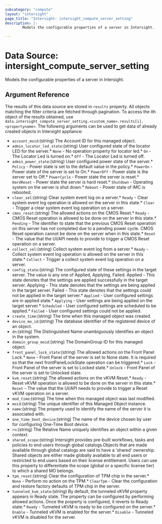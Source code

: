 ```yaml
---
subcategory: "compute"
layout: "intersight"
page_title: "Intersight: intersight_compute_server_setting"
description: |-
        Models the configurable properties of a server in Intersight.

---
```


# Data Source: intersight_compute_server_setting
Models the configurable properties of a server in Intersight.
## Argument Reference
The results of this data source are stored in `results` property.
All objects matching the filter criteria are fetched through pagination.
To access the ith object of the results obtained, use `data.intersight_compute_server_setting.<custom_name>.results[i].<propertyname>`.
The following arguments can be used to get data of already created objects in Intersight appliance:
* `account_moid`:(string) The Account ID for this managed object. 
* `admin_locator_led_state`:(string) User configured state of the locator LED for the server.* `None` - No operation property for locator led.* `On` - The Locator Led is turned on.* `Off` - The Locator Led is turned off. 
* `admin_power_state`:(string) User configured power state of the server.* `Policy` - Power state is set to the default value in the policy.* `PowerOn` - Power state of the server is set to On.* `PowerOff` - Power state is the server set to Off.* `PowerCycle` - Power state the server is reset.* `HardReset` - Power state the server is hard reset.* `Shutdown` - Operating system on the server is shut down.* `Reboot` - Power state of IMC is rebooted. 
* `clear_sel`:(string) Clear system event log on a server.* `Ready` - Clear system event log operation is allowed on the server in this state.* `Clear` - Trigger a clear system event log operation on a server. 
* `cmos_reset`:(string) The allowed actions on the CMOS Reset.* `Ready` - CMOS Reset operation is allowed to be done on the server in this state.* `Pending` - The identifier to state that the previous CMOS Reset operation on this server has not completed due to a pending power cycle. CMOS Reset operation cannot be done on the server when in this state.* `Reset` - The value that the UI/API needs to provide to trigger a CMOS Reset operation on a server. 
* `collect_sel`:(string) Collect system event log from a server.* `Ready` - Collect system event log operation is allowed on the server in this state.* `Collect` - Trigger a collect system event log operation on a server. 
* `config_state`:(string) The configured state of these settings in the target server. The value is any one of Applied, Applying, Failed. Applied - This state denotes that the settings are applied successfully in the target server. Applying - This state denotes that the settings are being applied in the target server. Failed - This state denotes that the settings could not be applied in the target server.* `Applied` - User configured settings are in applied state.* `Applying` - User settings are being applied on the target server.* `Scheduled` - User configured settings are scheduled to be applied.* `Failed` - User configured settings could not be applied. 
* `create_time`:(string) The time when this managed object was created. 
* `device_mo_id`:(string) The database identifier of the registered device of an object. 
* `dn`:(string) The Distinguished Name unambiguously identifies an object in the system. 
* `domain_group_moid`:(string) The DomainGroup ID for this managed object. 
* `front_panel_lock_state`:(string) The allowed actions on the Front Panel Lock.* `None` - Front Panel of the server is set to None state. It is required so that the next frontPanelLockState operation can be triggered.* `Lock` - Front Panel of the server is set to Locked state.* `Unlock` - Front Panel of the server is set to Unlocked state. 
* `kvm_reset`:(string) The allowed actions on the vKVM Reset.* `Ready` - Reset vKVM operation is allowed to be done on the server in this state.* `Reset` - The value that the UI/API needs to provide to trigger a Reset vKVM operation on a server. 
* `mod_time`:(string) The time when this managed object was last modified. 
* `moid`:(string) The unique identifier of this Managed Object instance. 
* `name`:(string) The property used to identify the name of the server it is associated with. 
* `one_time_boot_device`:(string) The name of the device chosen by user for configuring One-Time Boot device. 
* `rn`:(string) The Relative Name uniquely identifies an object within a given context. 
* `shared_scope`:(string) Intersight provides pre-built workflows, tasks and policies to end users through global catalogs.Objects that are made available through global catalogs are said to have a 'shared' ownership. Shared objects are either made globally available to all end users or restricted to end users based on their license entitlement. Users can use this property to differentiate the scope (global or a specific license tier) to which a shared MO belongs. 
* `tpm_reset`:(string) Clear the configuration of TPM chip in the server.* `None` - Perform no action on the TPM.* `ClearTpm` - Clear the configuration and restore factory defaults of TPM chip in the server. 
* `tunneled_kvm_state`:(string) By default, the tunneled vKVM property appears in Ready state. The property can be configured by performing allowed actions. Once the property is configured, it reverts to Ready state.* `Ready` - Tunneled vKVM is ready to be configured on the server.* `Enable` - Tunneled vKVM is enabled for the server.* `Disable` - Tunneled vKVM is disabled for the server. 
 
